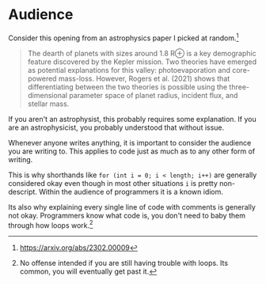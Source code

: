 # Audience

Consider this opening from an astrophysics paper I picked at random.[^arxiv]

> The dearth of planets with sizes around 1.8 R⊕ is a key demographic feature discovered by the Kepler mission. Two theories have emerged as potential explanations for this valley: photoevaporation and core-powered mass-loss. However, Rogers et al. (2021) shows that differentiating between the two theories is possible using the three-dimensional parameter space of planet radius, incident flux, and stellar mass.

If you aren't an astrophysist, this probably requires some explanation. If you are an astrophysicist, you 
probably understood that without issue.

Whenever anyone writes anything, it is important to consider the audience you are writing to. This applies to code just as much as to any other form of writing. 

This is why shorthands like `for (int i = 0; i < length; i++)` are generally considered okay even though
in most other situations `i` is pretty non-descript. Within the audience of programmers it is a known idiom.

Its also why explaining every single line of code with comments is generally not okay. Programmers know what code
is, you don't need to baby them through how loops work.[^offense]

[^arxiv]: https://arxiv.org/abs/2302.00009

[^offense]: No offense intended if you are still having trouble with loops. Its common, you will eventually get past it.